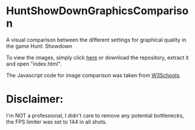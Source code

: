 # HuntShowDownGraphicsComparison
A visual comparison between the different settings for graphical quality in the game Hunt: Showdown

To view the images, simply click [here](https://leoklaus.github.io/HuntShowDownGraphicsComparison/index.html) or download the repository, extract it and open "index.html".

The Javascript code for image comparison was taken from [W3Schools](https://www.w3schools.com/howto/howto_js_image_comparison.asp).

# Disclaimer:
I'm NOT a professional, I didn't care to remove any potential bottlenecks, the FPS limiter was set to 144 in all shots.
